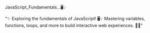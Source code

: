 JavaScript_Fundamentals...🖥️💡

 "✨ Exploring the fundamentals of JavaScript! 🖥️💡 Mastering variables, functions, loops, and more to build interactive web experiences. 🚀🔥"
